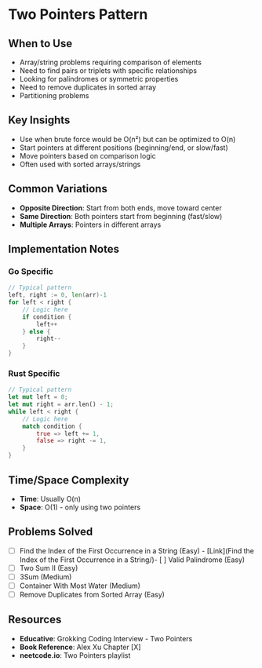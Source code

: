 # Two Pointers Pattern

## When to Use
- Array/string problems requiring comparison of elements
- Need to find pairs or triplets with specific relationships
- Looking for palindromes or symmetric properties
- Need to remove duplicates in sorted array
- Partitioning problems

## Key Insights
- Use when brute force would be O(n²) but can be optimized to O(n)
- Start pointers at different positions (beginning/end, or slow/fast)
- Move pointers based on comparison logic
- Often used with sorted arrays/strings

## Common Variations
- **Opposite Direction**: Start from both ends, move toward center
- **Same Direction**: Both pointers start from beginning (fast/slow)
- **Multiple Arrays**: Pointers in different arrays

## Implementation Notes
### Go Specific
```go
// Typical pattern
left, right := 0, len(arr)-1
for left < right {
    // Logic here
    if condition {
        left++
    } else {
        right--
    }
}
```

### Rust Specific
```rust
// Typical pattern
let mut left = 0;
let mut right = arr.len() - 1;
while left < right {
    // Logic here
    match condition {
        true => left += 1,
        false => right -= 1,
    }
}
```

## Time/Space Complexity
- **Time**: Usually O(n)
- **Space**: O(1) - only using two pointers

## Problems Solved
- [ ] Find the Index of the First Occurrence in a String (Easy) - [Link](Find the Index of the First Occurrence in a String/)- [ ] Valid Palindrome (Easy)
- [ ] Two Sum II (Easy)
- [ ] 3Sum (Medium)
- [ ] Container With Most Water (Medium)
- [ ] Remove Duplicates from Sorted Array (Easy)

## Resources
- **Educative**: Grokking Coding Interview - Two Pointers
- **Book Reference**: Alex Xu Chapter [X]
- **neetcode.io**: Two Pointers playlist
